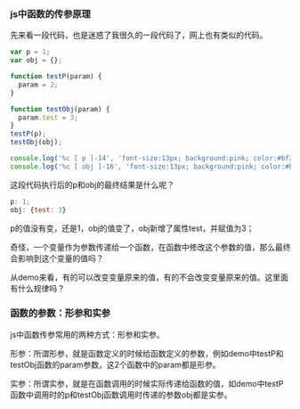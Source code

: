 ### js中函数的传参原理

先来看一段代码，也是迷惑了我很久的一段代码了，网上也有类似的代码。

```js
var p = 1;
var obj = {};

function testP(param) {
  param = 2;
}

function testObj(param) {
  param.test = 3;
}
testP(p);
testObj(obj);

console.log('%c [ p ]-14', 'font-size:13px; background:pink; color:#bf2c9f;', p)
console.log('%c [ obj ]-16', 'font-size:13px; background:pink; color:#bf2c9f;', obj)
```

这段代码执行后的p和obj的最终结果是什么呢？

```js
p: 1;
obj: {test: 3}
```
p的值没有变，还是1，obj的值变了，obj新增了属性test，并赋值为3；

奇怪，一个变量作为参数传递给一个函数，在函数中修改这个参数的值，那么最终会影响到这个变量的值吗？

从demo来看，有的可以改变变量原来的值，有的不会改变变量原来的值。这里面有什么规律吗？

### 函数的参数：形参和实参

js中函数传参常用的两种方式：形参和实参。

形参：所谓形参，就是函数定义的时候给函数定义的参数，例如demo中testP和testObj函数的param参数，这2个函数中的param都是形参。

实参：所谓实参，就是在函数调用的时候实际传递给函数的值，如demo中testP函数中调用时的p和testObj函数调用时传递的参数obj都是实参。

